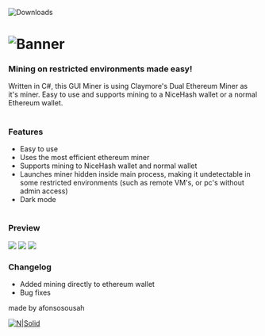 ![Downloads](https://img.shields.io/github/downloads/afonsosousah/ghostnicehash/total.svg)
# 
# ![Banner](https://i.imgur.com/jzfiMgY.png)


### Mining on restricted environments made easy!
Written in C#, this GUI Miner is using Claymore's Dual Ethereum Miner as it's miner. Easy to use and supports mining to a NiceHash wallet or a normal Ethereum wallet.
#
### Features
- Easy to use
- Uses the most efficient ethereum miner
- Supports mining to NiceHash wallet and normal wallet
- Launches miner hidden inside main process, making it undetectable in some restricted environments (such as remote VM's, or pc's without admin access)
- Dark mode
#

### Preview
![](https://r.8b.io/192949/images/background1-h_kgclp35n.jpg)
![](https://r.8b.io/192949/images/background2-h_kgcm3b2i.jpg)
![](https://r.8b.io/192949/images/background3-h_kgcm3ips.jpg)
### Changelog

- Added mining directly to ethereum wallet
- Bug fixes

made by afonsosousah

[![N|Solid](https://i.imgur.com/1BfQcE1.gif)](https://www.afonsosousah.xyz)

   [1.2]: <https://github.com/afonsosousah/ghostnicehash/releases/download/1.2/GhostNicehash.exe>
   [1.1]: <https://github.com/afonsosousah/ghostnicehash/releases/download/1.1/GhostNicehash.exe>
   [1.0]: <https://github.com/afonsosousah/ghostnicehash/releases/download/1.0/GhostNicehash.exe>
